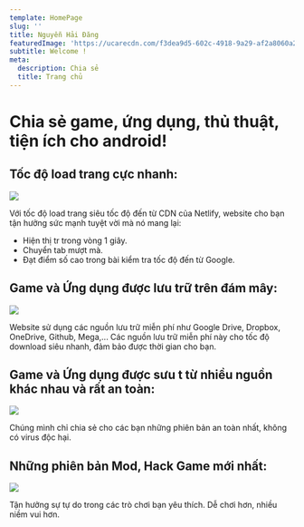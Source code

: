 ```yaml
---
template: HomePage
slug: ''
title: Nguyễn Hải Đăng
featuredImage: 'https://ucarecdn.com/f3dea9d5-602c-4918-9a29-af2a8060a252/'
subtitle: Welcome !
meta:
  description: Chia sẻ
  title: Trang chủ
---
```

# Chia sẻ game, ứng dụng, thủ thuật, tiện ích cho android!

## Tốc độ load trang cực nhanh:

![](https://ucarecdn.com/0740d984-bf99-491e-b641-8a5b3c648878/)

Với tốc độ load trang siêu tốc độ đến từ CDN của Netlify, website cho bạn tận hưởng sức mạnh tuyệt vời mà nó mang lại:

* Hiện thị tr trong vòng 1 giây.
* Chuyển tab mượt mà.
* Đạt điểm số cao trong bài kiểm tra tốc độ đến từ Google.

## Game và Ứng dụng được lưu trữ trên đám mây:

![](https://ucarecdn.com/c444b4da-5c2a-409e-b371-4df960008107/)

Website sử dụng các nguồn lưu trữ miễn phí như Google Drive, Dropbox, OneDrive, Github, Mega,... Các nguồn lưu trữ miễn phí này cho tốc độ download siêu nhanh, đảm bảo được thời gian cho bạn.

## Game và Ứng dụng được sưu t từ nhiều nguồn khác nhau và rất an toàn:

![](https://ucarecdn.com/c302a0e1-cb55-4e2e-862a-6ee3bb2f57d2/)

Chúng mình chỉ chia sẻ cho các bạn những phiên bản an toàn nhất, không có virus độc hại.

## Những phiên bản Mod, Hack Game mới nhất:

![](https://ucarecdn.com/1645f72a-6c60-4eee-9053-a0485ccb5e6c/)

Tận hưởng sự tự do trong các trò chơi bạn yêu thích. Dễ chơi hơn, nhiều niềm vui hơn.
